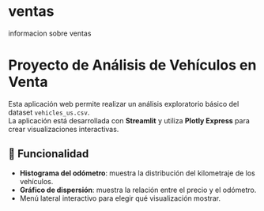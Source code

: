 # ventas
informacion sobre ventas 

# Proyecto de Análisis de Vehículos en Venta

Esta aplicación web permite realizar un análisis exploratorio básico del dataset `vehicles_us.csv`.  
La aplicación está desarrollada con **Streamlit** y utiliza **Plotly Express** para crear visualizaciones interactivas.

## 🚗 Funcionalidad
- **Histograma del odómetro**: muestra la distribución del kilometraje de los vehículos.
- **Gráfico de dispersión**: muestra la relación entre el precio y el odómetro.
- Menú lateral interactivo para elegir qué visualización mostrar.
